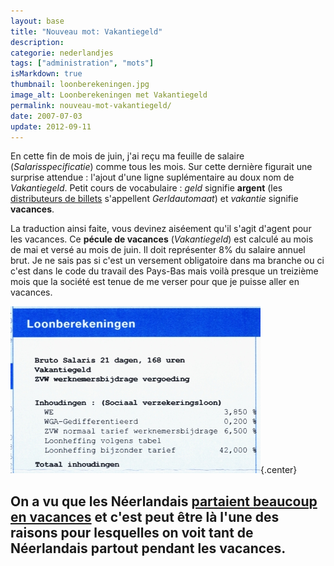```yaml
---
layout: base
title: "Nouveau mot: Vakantiegeld"
description: 
categorie: nederlandjes
tags: ["administration", "mots"]
isMarkdown: true
thumbnail: loonberekeningen.jpg
image_alt: Loonberekeningen met Vakantiegeld
permalink: nouveau-mot-vakantiegeld/
date: 2007-07-03
update: 2012-09-11
---
```




En cette fin de mois de juin, j'ai reçu ma feuille de salaire (*Salarisspecificatie*) comme tous les mois. Sur cette dernière figurait une surprise attendue : l'ajout d'une ligne suplémentaire au doux nom de *Vakantiegeld*. Petit cours de vocabulaire : *geld* signifie **argent** (les [distributeurs de billets](/choisir-une-banque) s'appellent *Gerldautomaat*) et *vakantie* signifie **vacances**.

La traduction ainsi faite, vous devinez aiséement qu'il s'agit d'agent pour les vacances. Ce **pécule de vacances** (*Vakantiegeld*) est calculé au mois de mai et versé au mois de juin. Il doit représenter 8%  du salaire annuel brut. Je ne sais pas si c'est un versement obligatoire dans ma branche ou ci c'est dans le code du travail des Pays-Bas mais voilà presque un treizième mois que la société est tenue de me verser pour que je puisse aller en vacances.

![Loonberekeningen met Vakantiegeld](loonberekeningen.jpg){.center}

On a vu que les Néerlandais [partaient beaucoup en vacances](/millions-de-neerlandais) et c'est peut être là l'une des raisons pour lesquelles on voit tant de Néerlandais partout pendant les vacances.
---